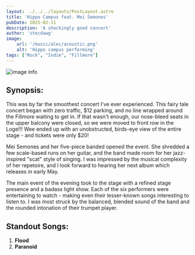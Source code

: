 ```yaml
---
layout: ../../../layouts/PostLayout.astro
title: 'Hippo Campus feat. Mei Semones'
pubDate: 2025-02-11
description: 'A shockingly good concert'
author: 'stecdawg'
image:
    url: '/music/alec/acoustic.png'
    alt: 'Hippo campus performing'
tags: ["Rock", "Indie", "Fillmore"]
---
```

![image info](/music/rodrigo/gethimback.png)

## Synopsis:
This was by far the smoothest concert I've ever experienced. This fairy tale concert began with zero traffic, $12 parking, and no line wrapped around the Fillmore waiting to get in. If that wasn't enough, our nose-bleed seats in the upper balcony were closed, so we were moved to front row in the Loge!!! Wee ended up with an unobstructed, birds-eye view of the entire stage - and tickets were only $20!


Mei Semones and her five-piece banded opened the event. She shredded a few scale-based runs on her guitar, and the band made room for her jazz-inspired "scat" style of singing. I was impressed by the musical complexity of her repetoire, and I look forward to hearing her next album which releases in early May. 


The main event of the evening took to the stage with a refined stage presence and a badass light show. Each of the six performers were entertaining to watch - making even their lesser-known songs interesting to listen to. I was most struck by the balanced, blended sound of the band and the rounded intonation of their trumpet player. 

## Standout Songs:
1. **Flood** 
2. **Paranoid**
